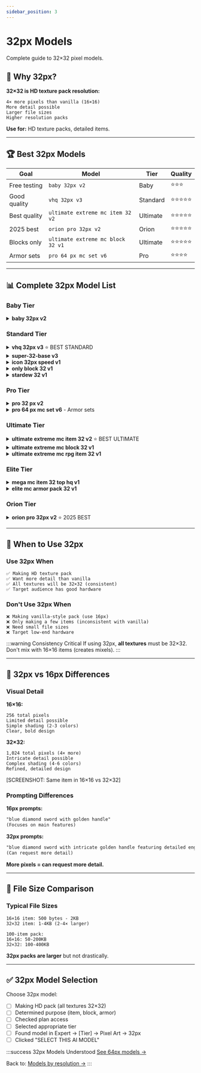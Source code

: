 ```yaml
---
sidebar_position: 3
---
```


# 32px Models

Complete guide to 32×32 pixel models.

## 🎯 Why 32px?

**32×32 is HD texture pack resolution:**
```
4× more pixels than vanilla (16×16)
More detail possible
Larger file sizes
Higher resolution packs
```

**Use for:** HD texture packs, detailed items.

---

## 🏆 Best 32px Models

| Goal | Model | Tier | Quality |
|------|-------|------|---------|
| Free testing | `baby 32px v2` | Baby | ⭐⭐⭐ |
| Good quality | `vhq 32px v3` | Standard | ⭐⭐⭐⭐⭐ |
| Best quality | `ultimate extreme mc item 32 v2` | Ultimate | ⭐⭐⭐⭐⭐ |
| 2025 best | `orion pro 32px v2` | Orion | ⭐⭐⭐⭐⭐ |
| Blocks only | `ultimate extreme mc block 32 v1` | Ultimate | ⭐⭐⭐⭐⭐ |
| Armor sets | `pro 64 px mc set v6` | Pro | ⭐⭐⭐⭐ |

---

## 📊 Complete 32px Model List

### Baby Tier

<details>
<summary><strong>baby 32px v2</strong></summary>

**Quality:** ⭐⭐⭐  
**Speed:** ⚡⚡⚡  
**Access:** Free

**Best for:**
- Testing 32px
- Learning HD textures

</details>

### Standard Tier

<details>
<summary><strong>vhq 32px v3</strong> ⭐ BEST STANDARD</summary>

**Quality:** ⭐⭐⭐⭐⭐  
**Speed:** ⚡⚡  
**Access:** Premium ($39.99+)

**Features:**
- Very high quality
- Precise Text Guidance
- Style Selector support
- Excellent for HD packs

**Most popular standard 32px model.**

</details>

<details>
<summary><strong>super-32-base v3</strong></summary>

**Quality:** ⭐⭐⭐⭐  
**Speed:** ⚡⚡  

**Best for:**
- General 32px items
- Style matching
- Good quality

</details>

<details>
<summary><strong>icon 32px speed v1</strong></summary>

**Quality:** ⭐⭐⭐⭐  
**Speed:** ⚡⚡⚡  

**Best for:**
- 32px icons
- GUI elements
- Fast generation

</details>

<details>
<summary><strong>only block 32 v1</strong></summary>

**Quality:** ⭐⭐⭐⭐  
**Purpose:** Block textures only

**Best for:**
- 32×32 block faces
- Tileable textures

</details>

<details>
<summary><strong>stardew 32 v1</strong></summary>

**Quality:** ⭐⭐⭐⭐  
**Purpose:** Stardew Valley style

**Best for:**
- Stardew Valley mods
- Farming game items
- Cute item style

</details>

### Pro Tier

<details>
<summary><strong>pro 32 px v2</strong></summary>

**Quality:** ⭐⭐⭐⭐⭐  
**Speed:** ⚡  
**Access:** Premium ($39.99+)

**Best for:**
- Professional 32px items
- Highest Pro quality

</details>

<details>
<summary><strong>pro 64 px mc set v6</strong> - Armor sets</summary>

**Quality:** ⭐⭐⭐⭐⭐  
**Purpose:** Full armor generation

**Generates:**
- Complete armor sets
- Helmet, chestplate, leggings, boots
- Matching design

**Best for:**
- Creating armor sets quickly

</details>

### Ultimate Tier

<details>
<summary><strong>ultimate extreme mc item 32 v2</strong> ⭐ BEST ULTIMATE</summary>

**Quality:** ⭐⭐⭐⭐⭐  
**Speed:** ⚡  
**Access:** Ultimate plan ($49.99+)

**Features:**
- Base Accuracy (0-30)
- Max Creativity (0-100)
- Advanced Style Selector
- High Quality toggle

**Best for:**
- HD texture packs
- Professional projects
- Best quality 32px

**Top recommendation for Ultimate users.**

</details>

<details>
<summary><strong>ultimate extreme mc block 32 v1</strong></summary>

**Quality:** ⭐⭐⭐⭐⭐  
**Purpose:** Blocks only

**Best for:**
- 32×32 block textures
- HD terrain textures

</details>

<details>
<summary><strong>ultimate extreme mc rpg item 32 v1</strong></summary>

**Quality:** ⭐⭐⭐⭐⭐  
**Style:** RPG/Fantasy

**Best for:**
- Fantasy servers
- RPG items
- Magical weapons

</details>

### Elite Tier

<details>
<summary><strong>mega mc item 32 top hq v1</strong></summary>

**Quality:** ⭐⭐⭐⭐⭐  
**Speed:** ⚡  
**Access:** Elite ($99.99+)

**Best for:**
- Maximum quality
- Studio work
- Commercial projects

</details>

<details>
<summary><strong>elite mc armor pack 32 v1</strong></summary>

**Quality:** ⭐⭐⭐⭐⭐  
**Purpose:** Complete armor pack generation

**Generates:**
- Full armor set
- All matching pieces
- Professional quality

**Best for:**
- Professional armor sets

</details>

### Orion Tier

<details>
<summary><strong>orion pro 32px v2</strong> ⭐ 2025 BEST</summary>

**Quality:** ⭐⭐⭐⭐⭐  
**Speed:** ⚡  
**Access:** Ultimate (4-8/day), Elite (256/day)

**Best for:**
- 2025 cutting-edge quality
- Flagship HD items
- Best possible 32px

</details>

---

## 🎯 When to Use 32px

### Use 32px When

```
✅ Making HD texture pack
✅ Want more detail than vanilla
✅ All textures will be 32×32 (consistent)
✅ Target audience has good hardware
```

### Don't Use 32px When

```
❌ Making vanilla-style pack (use 16px)
❌ Only making a few items (inconsistent with vanilla)
❌ Need small file sizes
❌ Target low-end hardware
```

:::warning Consistency Critical
If using 32px, **all textures** must be 32×32. Don't mix with 16×16 items (creates mixels).
:::

---

## 🎨 32px vs 16px Differences

### Visual Detail

**16×16:**
```
256 total pixels
Limited detail possible
Simple shading (2-3 colors)
Clear, bold design
```

**32×32:**
```
1,024 total pixels (4× more)
Intricate detail possible
Complex shading (4-6 colors)
Refined, detailed design
```

[SCREENSHOT: Same item in 16×16 vs 32×32]

### Prompting Differences

**16px prompts:**
```txt
"blue diamond sword with golden handle"
(Focuses on main features)
```

**32px prompts:**
```txt
"blue diamond sword with intricate golden handle featuring detailed engravings, small ruby gems, and leather grip wrapping"
(Can request more detail)
```

**More pixels = can request more detail.**

---

## 📂 File Size Comparison

### Typical File Sizes

```
16×16 item: 500 bytes - 2KB
32×32 item: 1-4KB (2-4× larger)

100-item pack:
16×16: 50-200KB
32×32: 100-400KB
```

**32px packs are larger** but not drastically.

---

## ✅ 32px Model Selection

Choose 32px model:

- [ ] Making HD pack (all textures 32×32)
- [ ] Determined purpose (item, block, armor)
- [ ] Checked plan access
- [ ] Selected appropriate tier
- [ ] Found model in Expert → [Tier] → Pixel Art → 32px
- [ ] Clicked "SELECT THIS AI MODEL"

:::success 32px Models Understood
[See 64px models →](64px-models)

Back to: [Models by resolution →](../models-by-resolution/)
:::
